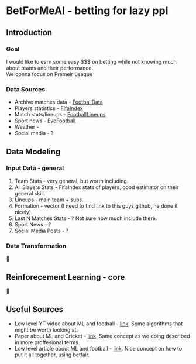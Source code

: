 # BetForMeAI - betting for lazy ppl

## Introduction
### Goal
I would like to earn some easy $$$ on betting while not knowing much about teams and their performance.  
We gonna focus on Premeir League 

### Data Sources
* Archive matches data - [FootballData](http://www.football-data.co.uk)
* Players statistics - [FifaIndex](https://www.fifaindex.com)
* Match stats/lineups - [FootballLineups](https://www.football-lineups.com)
* Sport news - [EyeFootball](https://www.eyefootball.com/archive)
* Weather - []()
* Social media - ?

## Data Modeling
### Input Data - general
1. Team Stats - very general, but worth including.
2. All Slayers Stats - FifaIndex stats of players, good estimator on their general skill.
3. Lineups - main team + subs.
4. Formation - vector (I need to find link to this guys github, he done it nicely).
5. Last N Matches Stats - ? Not sure how much include there.
6. Sport News - ?
7. Social Media Posts - ?

### Data Transformation
:construction:

## Reinforecement Learning - core
:construction:

## Useful Sources
* Low level YT video about ML and football - [link](https://www.youtube.com/watch?v=6tQhoUuQrOw). Some algorithms that might be worth looking at.
* Paper about ML and Cricket - [link](https://arxiv.org/pdf/1511.05837.pdf). Same concept as we doing described in more proffesional terms.
* Low level article about ML and football - [link](https://dashee87.github.io/football/python/predicting-football-results-with-statistical-modelling/). Nice concept on how to put it all together, using betfair.
